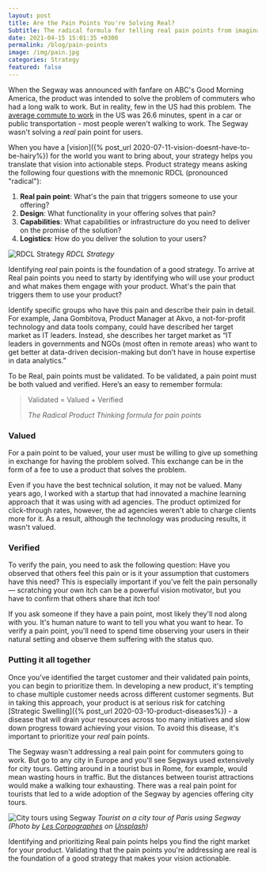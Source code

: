 ```yaml
---
layout: post
title: Are the Pain Points You're Solving Real?
Subtitle: The radical formula for telling real pain points from imaginary ones
date: 2021-04-15 15:01:35 +0300
permalink: /blog/pain-points
image: /img/pain.jpg
categories: Strategy
featured: false
---
```


When the Segway was announced with fanfare on ABC's Good Morning America, the product was intended to solve the problem of commuters who had a long walk to work. But in reality, few in the US had this problem. The [average commute to work](https://www.indexmundi.com/facts/united-states/quick-facts/all-states/average-commute-time#map) in the US was 26.6 minutes, spent in a car or public transportation - most people weren't walking to work. The Segway wasn't solving a _real_ pain point for users.

When you have a [vision]({% post_url 2020-07-11-vision-doesnt-have-to-be-hairy%}) for the world you want to bring about, your strategy helps you translate that vision into actionable steps. Product strategy means asking the following four questions with the mnemonic RDCL (pronounced "radical"):

1.  **Real pain point**: What's the pain that triggers someone to use your offering?
2.  **Design**: What functionality in your offering solves that pain?
3.  **Capabilities**: What capabilities or infrastructure do you need to deliver on the promise of the solution?
4.  **Logistics**: How do you deliver the solution to your users?

![RDCL Strategy]({{site.baseurl}}/img/strategy.png)
_RDCL Strategy_

Identifying _real_ pain points is the foundation of a good strategy. To arrive at Real pain points you need to starty by identifying who will use your product and what makes them engage with your product. What's the pain that triggers them to use your product?

Identify specific groups who have this pain and describe their pain in detail. For example, Jana Gombitova, Product Manager at Akvo, a not-for-profit technology and data tools company, could have described her target market as IT leaders. Instead, she describes her target market as “IT leaders in governments and NGOs (most often in remote areas) who want to get better at data-driven decision-making but don’t have in house expertise in data analytics.”

To be Real, pain points must be validated. To be validated, a pain point must be both valued and verified. Here’s an easy to remember formula:

> Validated = Valued + Verified
>
> <cite>The Radical Product Thinking formula for pain points</cite>

### Valued

For a pain point to be valued, your user must be willing to give up something in exchange for having the problem solved. This exchange can be in the form of a fee to use a product that solves the problem.

Even if you have the best technical solution, it may not be valued. Many years ago, I worked with a startup that had innovated a machine learning approach that it was using with ad agencies. The product optimized for click-through rates, however, the ad agencies weren't able to charge clients more for it. As a result, although the technology was producing results, it wasn't valued.

### Verified

To verify the pain, you need to ask the following question: Have you observed that others feel this pain or is it your assumption that customers have this need? This is especially important if you’ve felt the pain personally — scratching your own itch can be a powerful vision motivator, but you have to confirm that others share that itch too!

If you ask someone if they have a pain point, most likely they'll nod along with you. It's human nature to want to tell you what you want to hear. To verify a pain point, you'll need to spend time observing your users in their natural setting and observe them suffering with the status quo.

### Putting it all together

Once you’ve identified the target customer and their validated pain points, you can begin to prioritize them. In developing a new product, it's tempting to chase multiple customer needs across different customer segments. But in taking this approach, your product is at serious risk for catching [Strategic Swelling]({% post_url 2020-03-10-product-diseases%}) - a disease that will drain your resources across too many initiatives and slow down progress toward achieving your vision. To avoid this disease, it's important to prioritize your _real_ pain points.

The Segway wasn't addressing a real pain point for commuters going to work. But go to any city in Europe and you'll see Segways used extensively for city tours. Getting around in a tourist bus in Rome, for example, would mean wasting hours in traffic. But the distances between tourist attractions would make a walking tour exhausting. There was a real pain point for tourists that led to a wide adoption of the Segway by agencies offering city tours.

![City tours using Segway]({{site.baseurl}}/img/Segway.jpg)
_Tourist on a city tour of Paris using Segway (Photo by <a href="https://unsplash.com/@lescorpographes?utm_source=unsplash&utm_medium=referral&utm_content=creditCopyText">Les Corpographes</a> on <a href="https://unsplash.com/s/photos/segway-tourist?utm_source=unsplash&utm_medium=referral&utm_content=creditCopyText">Unsplash</a>)_

Identifying and prioritizing Real pain points helps you find the right market for your product. Validating that the pain points you're addressing are real is the foundation of a good strategy that makes your vision actionable.
